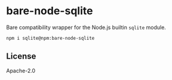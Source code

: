 # bare-node-sqlite

Bare compatibility wrapper for the Node.js builtin `sqlite` module.

```
npm i sqlite@npm:bare-node-sqlite
```

## License

Apache-2.0
